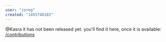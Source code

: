 ```yaml
---
user: "joreg"
created: "1493748183"
---
```


@Kasra it has not been released yet. you'll find it here, once it is available: [/contributions](https://legacy.vvvv.org/contributions)
